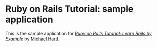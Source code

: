 # Ruby on Rails Tutorial: sample application
This is the sample application for
[*Ruby on Rails Tutorial: Learn Rails by Example*](http://spaceweb.gr/)
by [Michael Hartl](http://spaceweb.gr/).